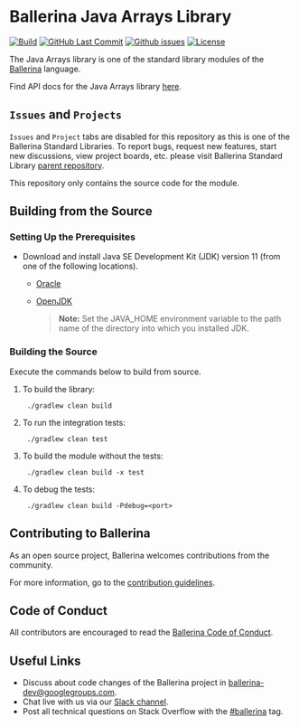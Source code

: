 Ballerina Java Arrays Library
===================

  [![Build](https://github.com/ballerina-platform/module-ballerina-java.arrays/workflows/Build/badge.svg)](https://github.com/ballerina-platform/module-ballerina-java.arrays/actions?query=workflow%3ABuild)
  [![GitHub Last Commit](https://img.shields.io/github/last-commit/ballerina-platform/module-ballerina-java.arrays.svg)](https://github.com/ballerina-platform/module-ballerina-java.arrays/commits/master)
  [![Github issues](https://img.shields.io/github/issues/ballerina-platform/ballerina-standard-library/module/java.arrays.svg?label=Open%20Issues)](https://github.com/ballerina-platform/ballerina-standard-library/labels/module%2Fjava.arrays)
  [![License](https://img.shields.io/badge/License-Apache%202.0-blue.svg)](https://opensource.org/licenses/Apache-2.0)

The Java Arrays library is one of the standard library modules of the<a target="_blank" href="https://ballerina.io/"> Ballerina</a> language.

Find API docs for the Java Arrays library [here](https://ballerina.io/swan-lake/learn/api-docs/ballerina/java.arrays/functions.html).

## `Issues` and `Projects` 

`Issues` and `Project` tabs are disabled for this repository as this is one of the Ballerina Standard Libraries. To report bugs, request new features, start new discussions, view project boards, etc. please visit Ballerina Standard Library [parent repository](https://github.com/ballerina-platform/ballerina-standard-library). 

This repository only contains the source code for the module.

## Building from the Source

### Setting Up the Prerequisites

* Download and install Java SE Development Kit (JDK) version 11 (from one of the following locations).

   * [Oracle](https://www.oracle.com/java/technologies/javase-jdk11-downloads.html)
   
   * [OpenJDK](https://adoptopenjdk.net/)
   
        > **Note:** Set the JAVA_HOME environment variable to the path name of the directory into which you installed JDK.

### Building the Source

Execute the commands below to build from source.

1. To build the library:
        
        ./gradlew clean build

1. To run the integration tests:

        ./gradlew clean test

1. To build the module without the tests:

        ./gradlew clean build -x test

1. To debug the tests:

        ./gradlew clean build -Pdebug=<port>

## Contributing to Ballerina

As an open source project, Ballerina welcomes contributions from the community. 

For more information, go to the [contribution guidelines](https://github.com/ballerina-platform/ballerina-lang/blob/master/CONTRIBUTING.md).

## Code of Conduct

All contributors are encouraged to read the [Ballerina Code of Conduct](https://ballerina.io/code-of-conduct).

## Useful Links

* Discuss about code changes of the Ballerina project in [ballerina-dev@googlegroups.com](mailto:ballerina-dev@googlegroups.com).
* Chat live with us via our [Slack channel](https://ballerina.io/community/slack/).
* Post all technical questions on Stack Overflow with the [#ballerina](https://stackoverflow.com/questions/tagged/ballerina) tag.

